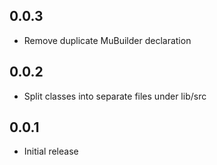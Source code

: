 ## 0.0.3
* Remove duplicate MuBuilder declaration

## 0.0.2
* Split classes into separate files under lib/src

## 0.0.1
* Initial release
